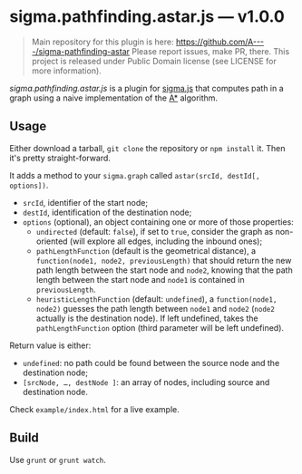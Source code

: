 sigma.pathfinding.astar.js — v1.0.0
===================================

> Main repository for this plugin is here: https://github.com/A----/sigma-pathfinding-astar
> Please report issues, make PR, there.
> This project is released under Public Domain license (see LICENSE for more information).


*sigma.pathfinding.astar.js* is a plugin for [sigma.js](http://sigmajs.org) that computes path in a graph
using a naive implementation of the [A*](http://en.wikipedia.org/wiki/A*_search_algorithm) algorithm.

## Usage

Either download a tarball, `git clone` the repository or `npm install` it. Then it's pretty straight-forward.

It adds a method to your `sigma.graph` called `astar(srcId, destId[, options])`.
- `srcId`, identifier of the start node;
- `destId`, identification of the destination node;
- `options` (optional), an object containing one or more of those properties:
   - `undirected` (default: `false`), if set to `true`, consider the graph as non-oriented (will explore all edges, including the inbound ones);
   - `pathLengthFunction` (default is the geometrical distance), a `function(node1, node2, previousLength)` that should return the new path length between the start node and `node2`, knowing that the path length between the start node and `node1` is contained in `previousLength`.
   - `heuristicLengthFunction` (default: `undefined`), a `function(node1, node2)` guesses the path length between `node1` and `node2` (`node2` actually is the destination node). If left undefined, takes the `pathLengthFunction` option (third parameter will be left undefined).

Return value is either:
- `undefined`: no path could be found between the source node and the destination node;
- `[srcNode, …, destNode ]`: an array of nodes, including source and destination node.

Check `example/index.html` for a live example.

## Build

Use `grunt` or `grunt watch`.
